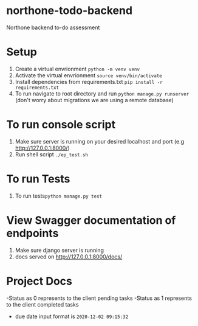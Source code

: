 # northone-todo-backend
Northone backend to-do assessment 

# Setup
1. Create a virtual envrionment `python -m venv venv`
2. Activate the virtual envrionment `source venv/bin/activate`
3. Install dependencies from requirements.txt `pip install -r requirements.txt`
4. To run navigate to root directory and run `python manage.py runserver` (don't worry about migrations we are using a remote database)

# To run console script
1. Make sure server is running on your desired localhost and port (e.g http://127.0.0.1:8000/) 
2. Run shell script `./ep_test.sh`

# To run Tests 
1. To run tests`python manage.py test`

# View Swagger documentation of endpoints
1. Make sure django server is running
2. docs served on http://127.0.0.1:8000/docs/

# Project Docs
-Status as 0 represents to the client pending tasks 
-Status as 1 represents to the client completed tasks
- due date input format is `2020-12-02 09:15:32`

